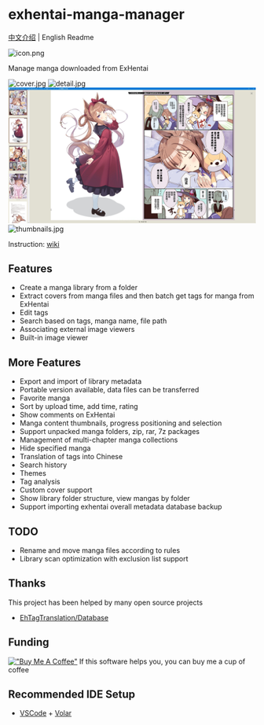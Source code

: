 # exhentai-manga-manager

[中文介绍](https://github.com/SchneeHertz/exhentai-manga-manager/blob/master/README.md) | English Readme

<img src="https://raw.githubusercontent.com/SchneeHertz/exhentai-manga-manager/master/public/icon.png" alt="icon.png" width="256"/>

Manage manga downloaded from ExHentai

![cover.jpg](https://raw.githubusercontent.com/SchneeHertz/exhentai-manga-manager/master/screenshots/cover.jpg)
![detail.jpg](https://raw.githubusercontent.com/SchneeHertz/exhentai-manga-manager/master/screenshots/detail.jpg)
![viewer.jpg](https://raw.githubusercontent.com/SchneeHertz/exhentai-manga-manager/master/screenshots/viewer.jpg)
![thumbnails.jpg](https://raw.githubusercontent.com/SchneeHertz/exhentai-manga-manager/master/screenshots/thumbnails.jpg)

Instruction: [wiki](https://github.com/SchneeHertz/exhentai-manga-manager/wiki/English-Instruction)

## Features
- Create a manga library from a folder
- Extract covers from manga files and then batch get tags for manga from ExHentai
- Edit tags
- Search based on tags, manga name, file path
- Associating external image viewers
- Built-in image viewer

## More Features
- Export and import of library metadata
- Portable version available, data files can be transferred
- Favorite manga
- Sort by upload time, add time, rating
- Show comments on ExHentai
- Manga content thumbnails, progress positioning and selection
- Support unpacked manga folders, zip, rar, 7z packages
- Management of multi-chapter manga collections
- Hide specified manga
- Translation of tags into Chinese
- Search history
- Themes
- Tag analysis
- Custom cover support
- Show library folder structure, view mangas by folder
- Support importing exhentai overall metadata database backup

## TODO
- Rename and move manga files according to rules
- Library scan optimization with exclusion list support

## Thanks
This project has been helped by many open source projects

- [EhTagTranslation/Database](https://github.com/EhTagTranslation/Database)


## Funding
[!["Buy Me A Coffee"](https://www.buymeacoffee.com/assets/img/custom_images/orange_img.png)](https://www.buymeacoffee.com/schneehertz)
If this software helps you, you can buy me a cup of coffee

## Recommended IDE Setup

- [VSCode](https://code.visualstudio.com/) + [Volar](https://marketplace.visualstudio.com/items?itemName=johnsoncodehk.volar)

